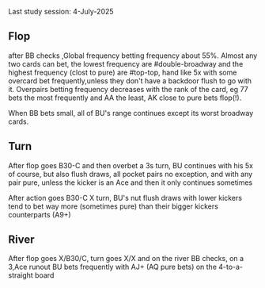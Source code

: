 Last study session: 4-July-2025

## Flop

after BB checks ,Global frequency betting frequency about 55%. Almost any two cards can bet, the lowest frequency are #double-broadway and the highest frequency (clost to pure) are #top-top, hand like 5x with some overcard bet frequently,unless they don't have a backdoor flush to go with it.
Overpairs betting frequency decreases with the rank of the card, eg 77 bets the most frequently and AA the least, AK close to pure bets flop(!).

When BB bets small, all of BU's range continues except its worst broadway cards.

## Turn

After flop goes B30-C and then overbet a 3s turn, BU continues with his 5x of course, but also flush draws, all pocket pairs no exception, and with any pair pure, unless the kicker is an Ace and then it only continues sometimes 

After action goes B30-C X turn, BU's nut flush draws with lower kickers tend to bet way more (sometimes pure) than their bigger kickers counterparts (A9+)

## River

After flop goes X/B30/C, turn goes X/X and on the river BB checks, on a 3,Ace runout BU bets frequently with AJ+ (AQ pure bets) on the 4-to-a-straight board
